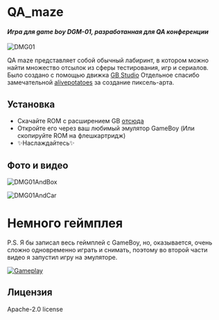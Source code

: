 # QA_maze
#### _Игра для game boy DGM-01, разработанная для QA конференции_

![DMG01](https://i.imgur.com/ypLWShc.jpeg)

QA maze представляет собой обычный лабиринт, в котором можно найти множество отсылок из сферы тестирования, игр и сериалов.
Было создано с помощью движка [GB Studio](https://www.gbstudio.dev/)
Отдельное спасибо замечательной [alivepotatoes](https://github.com/alivepotatoes) за создание пиксель-арта.


## Установка

- Скачайте ROM с расширением GB [отсюда](https://github.com/Spiralka/QA_maze/releases)
- Откройте его через ваш любимый эмулятор GameBoy (Или скопируйте ROM на флешкартридж)
- ✨Наслаждайтесь✨


## Фото и видео 

![DMG01AndBox](https://i.imgur.com/KbLWj6E.jpeg)  

![DMG01AndCar](https://i.imgur.com/ByUZF0s.jpeg) 

# Немного геймплея

P.S. Я бы записал весь геймплей с GameBoy, но, оказывается, очень сложно одновременно играть и снимать, поэтому во второй части видео я запустил игру на эмуляторе.


[![Gameplay](https://img.youtube.com/vi/KRdyYhdo3kw/0.jpg)](https://www.youtube.com/watch?v=KRdyYhdo3kw)




## Лицензия

Apache-2.0 license
